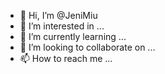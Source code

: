 - 👋 Hi, I’m @JeniMiu
- 👀 I’m interested in ...
- 🌱 I’m currently learning ...
- 💞️ I’m looking to collaborate on ...
- 📫 How to reach me ...

<!---
JeniMiu/JeniMiu is a ✨ special ✨ repository because its `README.md` (this file) appears on your GitHub profile.
You can click the Preview link to take a look at your changes.
--->
